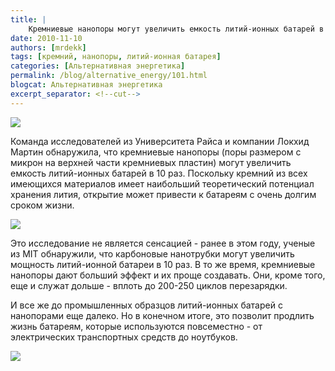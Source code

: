 ```yaml
---
title: |
    Кремниевые нанопоры могут увеличить емкость литий-ионных батарей в 10 раз
date: 2010-11-10
authors: [mrdekk]
tags: [кремний, нанопоры, литий-ионная батарея]
categories: [Альтернативная энергетика]
permalink: /blog/alternative_energy/101.html
blogcat: Альтернативная энергетика
excerpt_separator: <!--cut-->
---
```



![](http://itw66.ru/uploads/images/00/00/01/2010/11/10/989ee7.jpg)


Команда исследователей из Университета Райса и компании Локхид Мартин обнаружила, что кремниевые нанопоры (поры размером с микрон на верхней части кремниевых пластин) могут увеличить емкость литий-ионных батарей в 10 раз. Поскольку кремний из всех имеющихся материалов имеет наибольший теоретический потенциал хранения лития, открытие может привести к батареям с очень долгим сроком жизни.


<!--cut-->



![](http://itw66.ru/uploads/images/00/00/01/2010/11/10/e85ad6.jpg)


Это исследование не является сенсацией - ранее в этом году, ученые из MIT обнаружили, что карбоновые нанотрубки могут увеличить мощность литий-ионной батареи в 10 раз. В то же время, кремниевые нанопоры дают больший эффект и их проще создавать. Они, кроме того, еще и служат дольше - вплоть до 200-250 циклов перезарядки.

И все же до промышленных образцов литий-ионных батарей с нанопорами еще далеко. Но в конечном итоге, это позволит продлить жизнь батареям, которые используются повсеместно - от электрических транспортных средств до ноутбуков.


![](http://itw66.ru/uploads/images/00/00/01/2010/11/10/29acf6.jpg)

